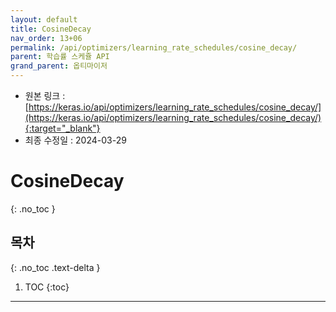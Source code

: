 ```yaml
---
layout: default
title: CosineDecay
nav_order: 13+06
permalink: /api/optimizers/learning_rate_schedules/cosine_decay/
parent: 학습률 스케쥴 API
grand_parent: 옵티마이저
---
```


* 원본 링크 : [https://keras.io/api/optimizers/learning_rate_schedules/cosine_decay/](https://keras.io/api/optimizers/learning_rate_schedules/cosine_decay/){:target="_blank"}
* 최종 수정일 : 2024-03-29

# CosineDecay
{: .no_toc }

## 목차
{: .no_toc .text-delta }

1. TOC
{:toc}

---
